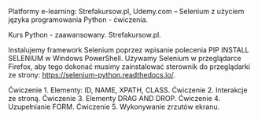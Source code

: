 Platformy e-learning: Strefakursow.pl, Udemy.com – Selenium z użyciem języka programowania Python - ćwiczenia.

Kurs Python - zaawansowany. Strefakursow.pl.

Instalujemy framework Selenium poprzez wpisanie polecenia PIP INSTALL SELENIUM w Windows PowerShell. 
Używamy Selenium w przeglądarce Firefox, aby tego dokonać musimy zainstalować sterownik do przeglądarki ze strony: https://selenium-python.readthedocs.io/. 

Ćwiczenie 1. Elementy: ID, NAME, XPATH, CLASS.
Ćwiczenie 2. Interakcje ze stroną.
Ćwiczenie 3. Elementy DRAG AND DROP.
Ćwiczenie 4. Uzupełnianie FORM.
Ćwiczenie 5. Wykonywanie zrzutów ekranu.
